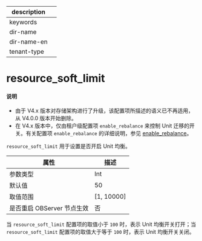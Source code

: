 |description||
|---|---|
|keywords||
|dir-name||
|dir-name-en||
|tenant-type||

# resource_soft_limit

<main id="notice" type='explain'>
<h4>说明</h4>
<ul><li>由于 V4.x 版本对存储架构进行了升级，该配置项所描述的语义已不再适用，从 V4.0.0 版本开始删除。</li>
<li>在 V4.x 版本中，仅由租户级配置项 <code>enable_rebalance</code> 来控制 Unit 迁移的开关。有关配置项 <code>enable_rebalance</code> 的详细说明，参见 <a href="../400.tenant-level-configuration-items/2800.enable_rebalance.md">enable_rebalance</a>。</li></ul>
</main>

`resource_soft_limit` 用于设置是否开启 Unit 均衡。

|      **属性**      |    **描述**    |
|------------------|--------------|
| 参数类型             | Int           |
| 默认值              | 50           |
| 取值范围             | \[1, 10000\] |
| 是否重启 OBServer 节点生效 | 否            |


当 `resource_soft_limit` 配置项的取值小于 `100` 时，表示 Unit 均衡开关打开；当 `resource_soft_limit` 配置项的取值大于等于 `100` 时，表示 Unit 均衡开关关闭。
